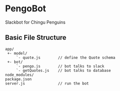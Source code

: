 # PengoBot
Slackbot for Chingu Penguins


## Basic File Structure
```
app/
 +- model/
     `- quote.js        // define the Quote schema
 +- bot/
     `- pengo.js        // bot talks to slack
     `- getQuotes.js    // bot talks to database
node_modules/
package.json
server.js               // run the bot
```
